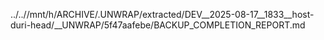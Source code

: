 ../..//mnt/h/ARCHIVE/.UNWRAP/extracted/DEV__2025-08-17__1833__host-duri-head/__UNWRAP/5f47aafebe/BACKUP_COMPLETION_REPORT.md